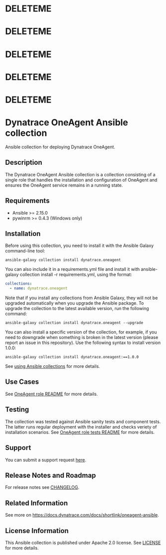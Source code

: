 # DELETEME
# DELETEME
# DELETEME
# DELETEME

# DELETEME

# Dynatrace OneAgent Ansible collection

Ansible collection for deploying Dynatrace OneAgent.

## Description

The Dynatrace OneAgent Ansible collection is a collection consisting of a single role that handles the installation and
configuration of OneAgent and ensures the OneAgent service remains in a running state.

## Requirements

- Ansible >= 2.15.0
- pywinrm >= 0.4.3 (Windows only)

## Installation

Before using this collection, you need to install it with the Ansible Galaxy command-line tool:

```
ansible-galaxy collection install dynatrace.oneagent
```

You can also include it in a requirements.yml file and install it with ansible-galaxy collection install -r
requirements.yml, using the format:

```yaml
collections:
  - name: dynatrace.oneagent
```

Note that if you install any collections from Ansible Galaxy, they will not be upgraded automatically when you upgrade
the Ansible package.
To upgrade the collection to the latest available version, run the following command:

```
ansible-galaxy collection install dynatrace.oneagent --upgrade
```

You can also install a specific version of the collection, for example, if you need to downgrade when something is
broken in the latest version (please report an issue in this repository). Use the following syntax to install version
1.0.0:

```
ansible-galaxy collection install dynatrace.oneagent:==1.0.0
```

See [using Ansible collections](https://docs.ansible.com/ansible/devel/user_guide/collections_using.html) for more details.

## Use Cases

See [OneAgent role README](roles/oneagent/README.md) for more details.

## Testing

The collection was tested against Ansible sanity tests and component tests. The latter runs regular deployment with
the installer and checks veriety of installation scenarios.
See [OneAgent role tests README](roles/oneagent/tests/README.md) for more details.

## Support

You can submit a support request [here](https://www.dynatrace.com/support/contact-support).

## Release Notes and Roadmap

For release notes see [CHANGELOG](CHANGELOG.md).

## Related Information

See more on https://docs.dynatrace.com/docs/shortlink/oneagent-ansible.

## License Information

This Ansible collection is published under Apache 2.0 license. See [LICENSE](LICENSE) for more details.
